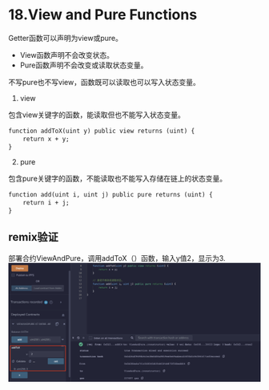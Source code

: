 # 18.View and Pure Functions
Getter函数可以声明为view或pure。
* View函数声明不会改变状态。
* Pure函数声明不会改变或读取状态变量。

不写pure也不写view，函数既可以读取也可以写入状态变量。

1. view

包含view关键字的函数，能读取但也不能写入状态变量。
```solidity
function addToX(uint y) public view returns (uint) {
    return x + y;
}
```

2. pure

包含pure关键字的函数，不能读取也不能写入存储在链上的状态变量。
```solidity
function add(uint i, uint j) public pure returns (uint) {
    return i + j;
}
```
## remix验证
部署合约ViewAndPure，调用addToX（）函数，输入y值2，显示为3.
![18-1.png](./img/18-1.png)
